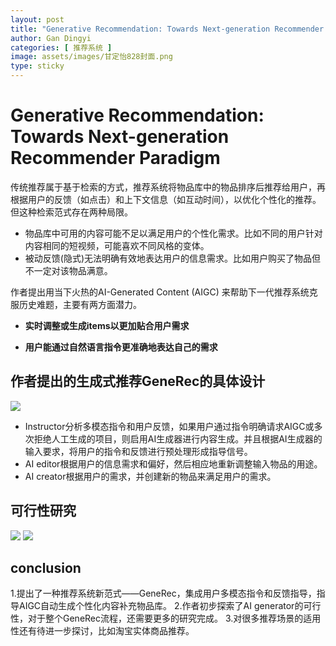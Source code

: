 ```yaml
---
layout: post
title: "Generative Recommendation: Towards Next-generation Recommender Paradigm"
author: Gan Dingyi
categories: [ 推荐系统 ]
image: assets/images/甘定怡828封面.png
type: sticky
---
```

# Generative Recommendation: Towards Next-generation Recommender Paradigm


传统推荐属于基于检索的方式，推荐系统将物品库中的物品排序后推荐给用户，再根据用户的反馈（如点击）和上下文信息（如互动时间），以优化个性化的推荐。但这种检索范式存在两种局限。


+ 物品库中可用的内容可能不足以满足用户的个性化需求。比如不同的用户针对内容相同的短视频，可能喜欢不同风格的变体。
+ 被动反馈(隐式)无法明确有效地表达用户的信息需求。比如用户购买了物品但不一定对该物品满意。


作者提出用当下火热的AI-Generated Content (AIGC) 来帮助下一代推荐系统克服历史难题，主要有两方面潜力。

+ **实时调整或生成items以更加贴合用户需求**

+ **用户能通过自然语言指令更准确地表达自己的需求** 

## 作者提出的生成式推荐GeneRec的具体设计
![](https://markdown.liuchengtu.com/work/uploads/upload_4eeb420186f9c80c05040ff09773f51b.png)

+ Instructor分析多模态指令和用户反馈，如果用户通过指令明确请求AIGC或多次拒绝人工生成的项目，则启用AI生成器进行内容生成。并且根据AI生成器的输入要求，将用户的指令和反馈进行预处理形成指导信号。
+ AI editor根据用户的信息需求和偏好，然后相应地重新调整输入物品的用途。
+ AI creator根据用户的需求，并创建新的物品来满足用户的需求。


## 可行性研究
![](https://markdown.liuchengtu.com/work/uploads/upload_2826ba91f1fcbc9213b859667fae38e6.png)
![](https://markdown.liuchengtu.com/work/uploads/upload_4ef23da0e573c633f6d6ff699b2376d6.png)


## conclusion
1.提出了一种推荐系统新范式——GeneRec，集成用户多模态指令和反馈指导，指导AIGC自动生成个性化内容补充物品库。
2.作者初步探索了AI generator的可行性，对于整个GeneRec流程，还需要更多的研究完成。
3.对很多推荐场景的适用性还有待进一步探讨，比如淘宝实体商品推荐。

